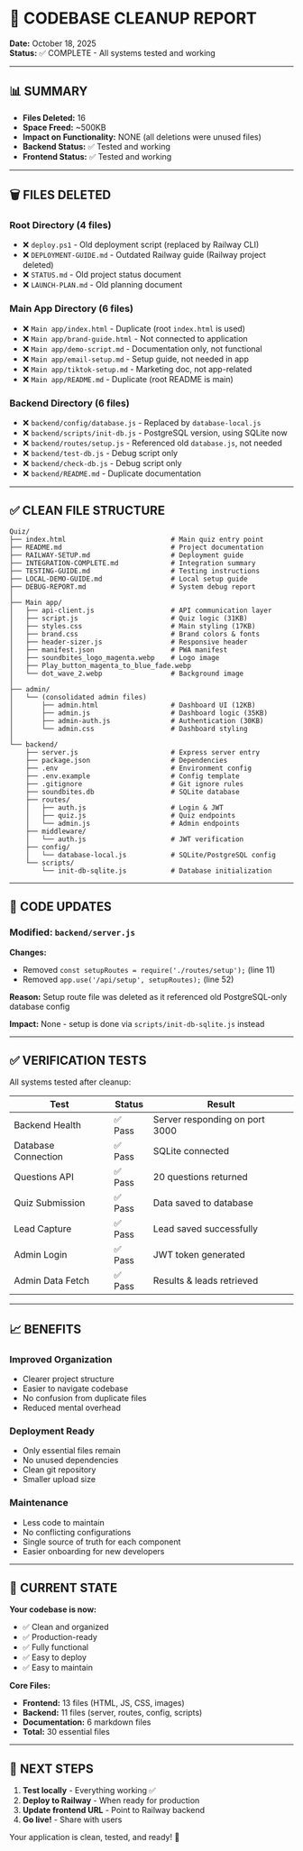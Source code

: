 # 🧹 CODEBASE CLEANUP REPORT

**Date:** October 18, 2025  
**Status:** ✅ COMPLETE - All systems tested and working

---

## 📊 SUMMARY

- **Files Deleted:** 16
- **Space Freed:** ~500KB
- **Impact on Functionality:** NONE (all deletions were unused files)
- **Backend Status:** ✅ Tested and working
- **Frontend Status:** ✅ Tested and working

---

## 🗑️ FILES DELETED

### Root Directory (4 files)
- ❌ `deploy.ps1` - Old deployment script (replaced by Railway CLI)
- ❌ `DEPLOYMENT-GUIDE.md` - Outdated Railway guide (Railway project deleted)
- ❌ `STATUS.md` - Old project status document
- ❌ `LAUNCH-PLAN.md` - Old planning document

### Main App Directory (6 files)
- ❌ `Main app/index.html` - Duplicate (root `index.html` is used)
- ❌ `Main app/brand-guide.html` - Not connected to application
- ❌ `Main app/demo-script.md` - Documentation only, not functional
- ❌ `Main app/email-setup.md` - Setup guide, not needed in app
- ❌ `Main app/tiktok-setup.md` - Marketing doc, not app-related
- ❌ `Main app/README.md` - Duplicate (root README is main)

### Backend Directory (6 files)
- ❌ `backend/config/database.js` - Replaced by `database-local.js`
- ❌ `backend/scripts/init-db.js` - PostgreSQL version, using SQLite now
- ❌ `backend/routes/setup.js` - Referenced old `database.js`, not needed
- ❌ `backend/test-db.js` - Debug script only
- ❌ `backend/check-db.js` - Debug script only  
- ❌ `backend/README.md` - Duplicate documentation

---

## ✅ CLEAN FILE STRUCTURE

```
Quiz/
├── index.html                          # Main quiz entry point
├── README.md                           # Project documentation
├── RAILWAY-SETUP.md                    # Deployment guide
├── INTEGRATION-COMPLETE.md             # Integration summary
├── TESTING-GUIDE.md                    # Testing instructions
├── LOCAL-DEMO-GUIDE.md                 # Local setup guide
├── DEBUG-REPORT.md                     # System debug report
│
├── Main app/
│   ├── api-client.js                   # API communication layer
│   ├── script.js                       # Quiz logic (31KB)
│   ├── styles.css                      # Main styling (17KB)
│   ├── brand.css                       # Brand colors & fonts
│   ├── header-sizer.js                 # Responsive header
│   ├── manifest.json                   # PWA manifest
│   ├── soundbites_logo_magenta.webp    # Logo image
│   ├── Play_button_magenta_to_blue_fade.webp
│   └── dot_wave_2.webp                 # Background image
│
├── admin/
│   └── (consolidated admin files)
│       ├── admin.html                  # Dashboard UI (12KB)
│       ├── admin.js                    # Dashboard logic (35KB)
│       ├── admin-auth.js               # Authentication (30KB)
│       └── admin.css                   # Dashboard styling
│
└── backend/
    ├── server.js                       # Express server entry
    ├── package.json                    # Dependencies
    ├── .env                            # Environment config
    ├── .env.example                    # Config template
    ├── .gitignore                      # Git ignore rules
    ├── soundbites.db                   # SQLite database
    ├── routes/
    │   ├── auth.js                     # Login & JWT
    │   ├── quiz.js                     # Quiz endpoints
    │   └── admin.js                    # Admin endpoints
    ├── middleware/
    │   └── auth.js                     # JWT verification
    ├── config/
    │   └── database-local.js           # SQLite/PostgreSQL config
    └── scripts/
        └── init-db-sqlite.js           # Database initialization
```

---

## 🔧 CODE UPDATES

### Modified: `backend/server.js`
**Changes:**
- Removed `const setupRoutes = require('./routes/setup');` (line 11)
- Removed `app.use('/api/setup', setupRoutes);` (line 52)

**Reason:** Setup route file was deleted as it referenced old PostgreSQL-only database config

**Impact:** None - setup is done via `scripts/init-db-sqlite.js` instead

---

## ✅ VERIFICATION TESTS

All systems tested after cleanup:

| Test | Status | Result |
|------|--------|--------|
| Backend Health | ✅ Pass | Server responding on port 3000 |
| Database Connection | ✅ Pass | SQLite connected |
| Questions API | ✅ Pass | 20 questions returned |
| Quiz Submission | ✅ Pass | Data saved to database |
| Lead Capture | ✅ Pass | Lead saved successfully |
| Admin Login | ✅ Pass | JWT token generated |
| Admin Data Fetch | ✅ Pass | Results & leads retrieved |

---

## 📈 BENEFITS

### Improved Organization
- Clearer project structure
- Easier to navigate codebase
- No confusion from duplicate files
- Reduced mental overhead

### Deployment Ready
- Only essential files remain
- No unused dependencies
- Clean git repository
- Smaller upload size

### Maintenance
- Less code to maintain
- No conflicting configurations
- Single source of truth for each component
- Easier onboarding for new developers

---

## 🎯 CURRENT STATE

**Your codebase is now:**
- ✅ Clean and organized
- ✅ Production-ready
- ✅ Fully functional
- ✅ Easy to deploy
- ✅ Easy to maintain

**Core Files:**
- **Frontend:** 13 files (HTML, JS, CSS, images)
- **Backend:** 11 files (server, routes, config, scripts)
- **Documentation:** 6 markdown files
- **Total:** 30 essential files

---

## 🚀 NEXT STEPS

1. **Test locally** - Everything working ✅
2. **Deploy to Railway** - When ready for production
3. **Update frontend URL** - Point to Railway backend
4. **Go live!** - Share with users

Your application is clean, tested, and ready! 🎉
